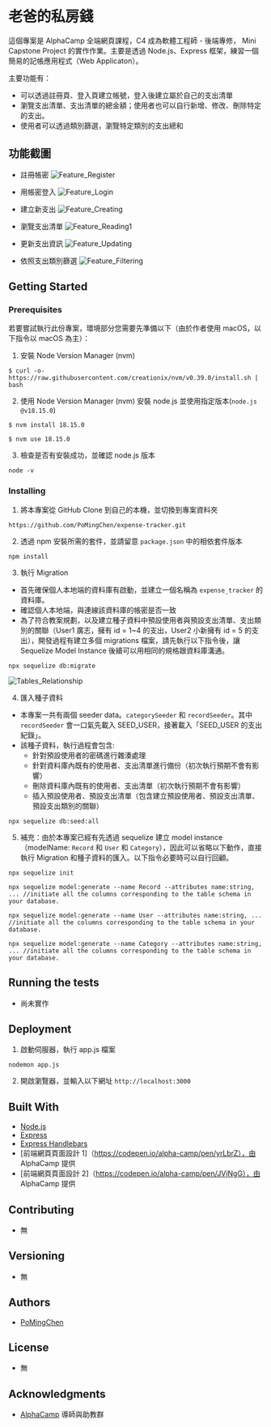 # 老爸的私房錢

這個專案是 AlphaCamp 全端網頁課程，C4 成為軟體工程師 - 後端專修， Mini Capstone Project 的實作作業。主要是透過 Node.js、Express 框架，練習一個簡易的記帳應用程式（Web Applicaton）。

主要功能有：

- 可以透過註冊頁、登入頁建立帳號，登入後建立屬於自己的支出清單
- 瀏覽支出清單、支出清單的總金額；使用者也可以自行新增、修改、刪除特定的支出。
- 使用者可以透過類別篩選，瀏覽特定類別的支出總和


## 功能截圖

- 註冊帳密
![Feature_Register](./public/images/Feature_Register.png)

- 用帳密登入
![Feature_Login](./public/images/Feature_Login.png)

- 建立新支出 
![Feature_Creating](./public/images/Feature_Creating.png)

- 瀏覽支出清單
![Feature_Reading1](./public/images/Feature_Reading1.png)

- 更新支出資訊
![Feature_Updating](./public/images/Feature_Updating.png)

- 依照支出類別篩選
![Feature_Filtering](./public/images/Feature_Filtering.png)

## Getting Started

### Prerequisites

若要嘗試執行此份專案，環境部分您需要先準備以下（由於作者使用 macOS，以下指令以 macOS 為主）：

1. 安裝 Node Version Manager (nvm)

```
$ curl -o- https://raw.githubusercontent.com/creationix/nvm/v0.39.0/install.sh | bash
```

2. 使用 Node Version Manager (nvm) 安裝 node.js 並使用指定版本(`node.js @v18.15.0`)

```
$ nvm install 18.15.0
```

```
$ nvm use 18.15.0
```

3. 檢查是否有安裝成功，並確認 node.js 版本

```
node -v
```

### Installing

1. 將本專案從 GitHub Clone 到自己的本機，並切換到專案資料夾

```
https://github.com/PoMingChen/expense-tracker.git
```

2. 透過 npm 安裝所需的套件，並請留意 `package.json` 中的相依套件版本

```
npm install
```

3. 執行 Migration

- 首先確保個人本地端的資料庫有啟動，並建立一個名稱為 `expense_tracker` 的資料庫。
- 確認個人本地端，與連線該資料庫的帳密是否一致
- 為了符合教案規劃，以及建立種子資料中預設使用者與預設支出清單、支出類別的關聯（User1 廣志，擁有 id = 1~4 的支出，User2 小新擁有 id = 5 的支出），開發過程有建立多個 migrations 檔案，請先執行以下指令後，讓 Sequelize Model Instance 後續可以用相同的規格跟資料庫溝通。

```
npx sequelize db:migrate
```

![Tables_Relationship](./public/images/Tables_Relationship.png)

4. 匯入種子資料

- 本專案一共有兩個 seeder data。`categorySeeder` 和 `recordSeeder`。其中 `recordSeeder` 會一口氣先載入 SEED_USER，接著載入「SEED_USER 的支出紀錄」。
- 該種子資料，執行過程會包含:
  - 針對預設使用者的密碼進行雜湊處理
  - 針對資料庫內既有的使用者、支出清單進行備份（初次執行預期不會有影響）
  - 刪除資料庫內既有的使用者、支出清單（初次執行預期不會有影響）
  - 插入預設使用者、預設支出清單（包含建立預設使用者、預設支出清單、預設支出類別的關聯）

```
npx sequelize db:seed:all
```

5. 補充：由於本專案已經有先透過 sequelize 建立 model instance（modelName: `Record` 和 `User` 和 `Category`），因此可以省略以下動作，直接執行 Migration 和種子資料的匯入。以下指令必要時可以自行回顧。

```
npx sequelize init
```

```
npx sequelize model:generate --name Record --attributes name:string, ... //initiate all the columns corresponding to the table schema in your database.
```

```
npx sequelize model:generate --name User --attributes name:string, ... //initiate all the columns corresponding to the table schema in your database.
```

```
npx sequelize model:generate --name Category --attributes name:string, ... //initiate all the columns corresponding to the table schema in your database.
```

## Running the tests

- 尚未實作

## Deployment

1. 啟動伺服器，執行 app.js 檔案

```
nodemon app.js
```

2. 開啟瀏覽器，並輸入以下網址 `http://localhost:3000`

## Built With

- [Node.js](https://nodejs.org/en)
- [Express](https://expressjs.com)
- [Express Handlebars](https://www.npmjs.com/package/express-handlebars)
- [前端網頁頁面設計 1]（https://codepen.io/alpha-camp/pen/yrLbrZ），由 AlphaCamp 提供
- [前端網頁頁面設計 2]（https://codepen.io/alpha-camp/pen/JVjNgG），由 AlphaCamp 提供

## Contributing

- 無

## Versioning

- 無

## Authors

- [PoMingChen](https://github.com/PoMingChen)

## License

- 無

## Acknowledgments

- [AlphaCamp](https://tw.alphacamp.co/) 導師與助教群
 